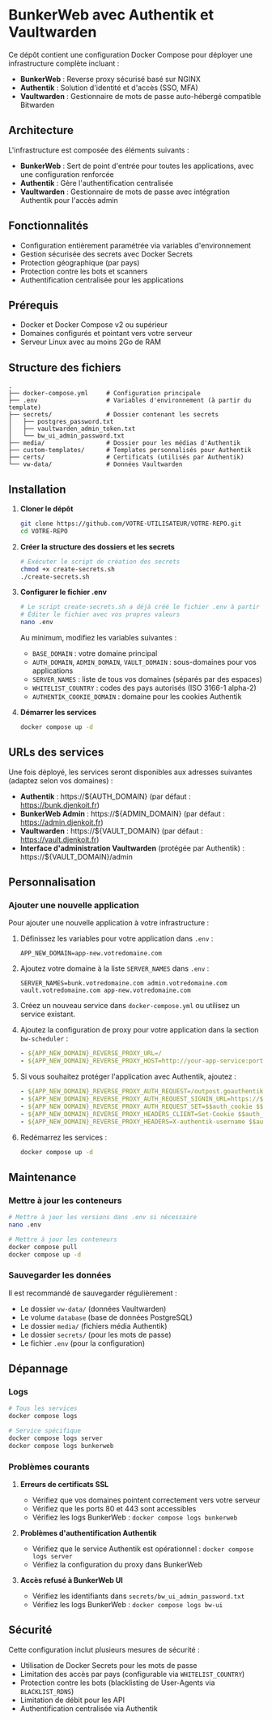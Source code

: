 # BunkerWeb avec Authentik et Vaultwarden

Ce dépôt contient une configuration Docker Compose pour déployer une infrastructure complète incluant :

- **BunkerWeb** : Reverse proxy sécurisé basé sur NGINX
- **Authentik** : Solution d'identité et d'accès (SSO, MFA)
- **Vaultwarden** : Gestionnaire de mots de passe auto-hébergé compatible Bitwarden

## Architecture

L'infrastructure est composée des éléments suivants :

- **BunkerWeb** : Sert de point d'entrée pour toutes les applications, avec une configuration renforcée
- **Authentik** : Gère l'authentification centralisée
- **Vaultwarden** : Gestionnaire de mots de passe avec intégration Authentik pour l'accès admin

## Fonctionnalités

- Configuration entièrement paramétrée via variables d'environnement
- Gestion sécurisée des secrets avec Docker Secrets
- Protection géographique (par pays)
- Protection contre les bots et scanners
- Authentification centralisée pour les applications

## Prérequis

- Docker et Docker Compose v2 ou supérieur
- Domaines configurés et pointant vers votre serveur
- Serveur Linux avec au moins 2Go de RAM

## Structure des fichiers

```
.
├── docker-compose.yml     # Configuration principale
├── .env                   # Variables d'environnement (à partir du template)
├── secrets/               # Dossier contenant les secrets
│   ├── postgres_password.txt
│   ├── vaultwarden_admin_token.txt
│   └── bw_ui_admin_password.txt
├── media/                 # Dossier pour les médias d'Authentik
├── custom-templates/      # Templates personnalisés pour Authentik
├── certs/                 # Certificats (utilisés par Authentik)
└── vw-data/               # Données Vaultwarden
```

## Installation

1. **Cloner le dépôt**
   ```bash
   git clone https://github.com/VOTRE-UTILISATEUR/VOTRE-REPO.git
   cd VOTRE-REPO
   ```

2. **Créer la structure des dossiers et les secrets**
   ```bash
   # Exécuter le script de création des secrets
   chmod +x create-secrets.sh
   ./create-secrets.sh
   ```

3. **Configurer le fichier .env**
   ```bash
   # Le script create-secrets.sh a déjà créé le fichier .env à partir du template
   # Éditer le fichier avec vos propres valeurs
   nano .env
   ```
   
   Au minimum, modifiez les variables suivantes :
   - `BASE_DOMAIN` : votre domaine principal
   - `AUTH_DOMAIN`, `ADMIN_DOMAIN`, `VAULT_DOMAIN` : sous-domaines pour vos applications
   - `SERVER_NAMES` : liste de tous vos domaines (séparés par des espaces)
   - `WHITELIST_COUNTRY` : codes des pays autorisés (ISO 3166-1 alpha-2)
   - `AUTHENTIK_COOKIE_DOMAIN` : domaine pour les cookies Authentik

4. **Démarrer les services**
   ```bash
   docker compose up -d
   ```

## URLs des services

Une fois déployé, les services seront disponibles aux adresses suivantes (adaptez selon vos domaines) :

- **Authentik** : https://${AUTH_DOMAIN} (par défaut : https://bunk.djenkoit.fr)
- **BunkerWeb Admin** : https://${ADMIN_DOMAIN} (par défaut : https://admin.djenkoit.fr)
- **Vaultwarden** : https://${VAULT_DOMAIN} (par défaut : https://vault.djenkoit.fr)
- **Interface d'administration Vaultwarden** (protégée par Authentik) : https://${VAULT_DOMAIN}/admin

## Personnalisation

### Ajouter une nouvelle application

Pour ajouter une nouvelle application à votre infrastructure :

1. Définissez les variables pour votre application dans `.env` :
   ```
   APP_NEW_DOMAIN=app-new.votredomaine.com
   ```

2. Ajoutez votre domaine à la liste `SERVER_NAMES` dans `.env` :
   ```
   SERVER_NAMES=bunk.votredomaine.com admin.votredomaine.com vault.votredomaine.com app-new.votredomaine.com
   ```

3. Créez un nouveau service dans `docker-compose.yml` ou utilisez un service existant.

4. Ajoutez la configuration de proxy pour votre application dans la section `bw-scheduler` :
   ```yaml
   - ${APP_NEW_DOMAIN}_REVERSE_PROXY_URL=/
   - ${APP_NEW_DOMAIN}_REVERSE_PROXY_HOST=http://your-app-service:port
   ```

5. Si vous souhaitez protéger l'application avec Authentik, ajoutez :
   ```yaml
   - ${APP_NEW_DOMAIN}_REVERSE_PROXY_AUTH_REQUEST=/outpost.goauthentik.io/auth/nginx
   - ${APP_NEW_DOMAIN}_REVERSE_PROXY_AUTH_REQUEST_SIGNIN_URL=https://${AUTH_DOMAIN}/outpost.goauthentik.io/start?rd=$$scheme%3A%2F%2F$$host$$request_uri
   - ${APP_NEW_DOMAIN}_REVERSE_PROXY_AUTH_REQUEST_SET=$$auth_cookie $$upstream_http_set_cookie;$$authentik_username $$upstream_http_x_authentik_username;$$authentik_groups $$upstream_http_x_authentik_groups;$$authentik_email $$upstream_http_x_authentik_email;$$authentik_name $$upstream_http_x_authentik_name;$$authentik_uid $$upstream_http_x_authentik_uid
   - ${APP_NEW_DOMAIN}_REVERSE_PROXY_HEADERS_CLIENT=Set-Cookie $$auth_cookie
   - ${APP_NEW_DOMAIN}_REVERSE_PROXY_HEADERS=X-authentik-username $$authentik_username;X-authentik-groups $$authentik_groups;X-authentik-email $$authentik_email;X-authentik-name $$authentik_name;X-authentik-uid $$authentik_uid
   ```

6. Redémarrez les services :
   ```bash
   docker compose up -d
   ```

## Maintenance

### Mettre à jour les conteneurs
```bash
# Mettre à jour les versions dans .env si nécessaire
nano .env

# Mettre à jour les conteneurs
docker compose pull
docker compose up -d
```

### Sauvegarder les données
Il est recommandé de sauvegarder régulièrement :
- Le dossier `vw-data/` (données Vaultwarden)
- Le volume `database` (base de données PostgreSQL)
- Le dossier `media/` (fichiers média Authentik)
- Le dossier `secrets/` (pour les mots de passe)
- Le fichier `.env` (pour la configuration)

## Dépannage

### Logs
```bash
# Tous les services
docker compose logs

# Service spécifique
docker compose logs server
docker compose logs bunkerweb
```

### Problèmes courants

1. **Erreurs de certificats SSL**
   - Vérifiez que vos domaines pointent correctement vers votre serveur
   - Vérifiez que les ports 80 et 443 sont accessibles
   - Vérifiez les logs BunkerWeb : `docker compose logs bunkerweb`

2. **Problèmes d'authentification Authentik**
   - Vérifiez que le service Authentik est opérationnel : `docker compose logs server`
   - Vérifiez la configuration du proxy dans BunkerWeb

3. **Accès refusé à BunkerWeb UI**
   - Vérifiez les identifiants dans `secrets/bw_ui_admin_password.txt`
   - Vérifiez les logs BunkerWeb : `docker compose logs bw-ui`

## Sécurité

Cette configuration inclut plusieurs mesures de sécurité :
- Utilisation de Docker Secrets pour les mots de passe
- Limitation des accès par pays (configurable via `WHITELIST_COUNTRY`)
- Protection contre les bots (blacklisting de User-Agents via `BLACKLIST_RDNS`)
- Limitation de débit pour les API
- Authentification centralisée via Authentik
